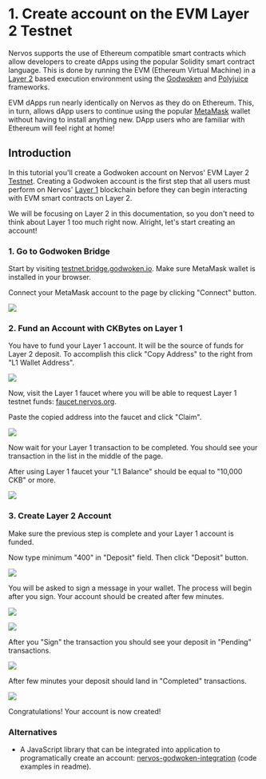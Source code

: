 # 1. Create account on the EVM Layer 2 Testnet

Nervos supports the use of Ethereum compatible smart contracts which allow developers to create dApps using the popular Solidity smart contract language. This is done by running the EVM (Ethereum Virtual Machine) in a [Layer 2](../concept-explainers/structure.md#layer-1--layer-2) based execution environment using the [Godwoken](../concept-explainers/frameworks.md#godwoken) and [Polyjuice](../concept-explainers/frameworks.md#polyjuice) frameworks.

EVM dApps run nearly identically on Nervos as they do on Ethereum. This, in turn, allows dApp users to continue using the popular [MetaMask](../concept-explainers/wallets.md#metamask) wallet without having to install anything new. DApp users who are familiar with Ethereum will feel right at home!

## Introduction

In this tutorial you'll create a Godwoken account on Nervos' EVM Layer 2 [Testnet](../concept-explainers/structure.md#mainnet-testnet-devnet). Creating a Godwoken account is the first step that all users must perform on Nervos' [Layer 1](../concept-explainers/structure.md#layer-1--layer-2) blockchain before they can begin interacting with EVM smart contracts on Layer 2.

We will be focusing on Layer 2 in this documentation, so you don't need to think about Layer 1 too much right now. Alright, let's start creating an account!

### 1. Go to Godwoken Bridge

Start by visiting [testnet.bridge.godwoken.io](https://testnet.bridge.godwoken.io/). Make sure MetaMask wallet is installed in your browser.

Connect your MetaMask account to the page by clicking "Connect" button.

![](<../.gitbook/assets/image (11) (1).png>)

### 2. Fund an Account with CKBytes on Layer 1

You have to fund your Layer 1 account. It will be the source of funds for Layer 2 deposit. To accomplish this click "Copy Address" to the right from "L1 Wallet Address".&#x20;

![](<../.gitbook/assets/image (15).png>)

Now, visit the Layer 1 faucet where you will be able to request Layer 1 testnet funds: [faucet.nervos.org](https://faucet.nervos.org/).

Paste the copied address into the faucet and click "Claim".

![](<../.gitbook/assets/image (11).png>)

Now wait for your Layer 1 transaction to be completed. You should see your transaction in the list in the middle of the page.

After using Layer 1 faucet your "L1 Balance" should be equal to "10,000 CKB" or more.

![](<../.gitbook/assets/image (14).png>)

### 3. Create Layer 2 Account

Make sure the previous step is complete and your Layer 1 account is funded.

Now type minimum "400" in "Deposit" field. Then click "Deposit" button.

![](<../.gitbook/assets/image (9).png>)

You will be asked to sign a message in your wallet. The process will begin after you sign. Your account should be created after few minutes.

![](<../.gitbook/assets/image (17).png>)

![](<../.gitbook/assets/image (13).png>)

After you "Sign" the transaction you should see your deposit in "Pending" transactions.

![](<../.gitbook/assets/image (16).png>)

After few minutes your deposit should land in "Completed" transactions.

![](<../.gitbook/assets/image (12).png>)

Congratulations! Your account is now created!

### Alternatives

* A JavaScript library that can be integrated into application to programatically create an account: [nervos-godwoken-integration](https://github.com/Roger-Rumblefish/nervos-godwoken-integration) (code examples in readme).
